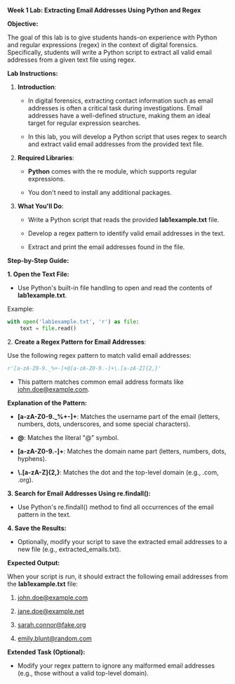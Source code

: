 **Week 1 Lab: Extracting Email Addresses Using Python and Regex**

**Objective:**

The goal of this lab is to give students hands-on experience with Python
and regular expressions (regex) in the context of digital forensics.
Specifically, students will write a Python script to extract all valid
email addresses from a given text file using regex.

**Lab Instructions:**

1.  **Introduction**:

    -   In digital forensics, extracting contact information such as
        email addresses is often a critical task during investigations.
        Email addresses have a well-defined structure, making them an
        ideal target for regular expression searches.

    -   In this lab, you will develop a Python script that uses regex to
        search and extract valid email addresses from the provided text
        file.

2.  **Required Libraries**:

    -   **Python** comes with the re module, which supports regular
        expressions.

    -   You don't need to install any additional packages.

3.  **What You\'ll Do**:

    -   Write a Python script that reads the provided
        **lab1example.txt** file.

    -   Develop a regex pattern to identify valid email addresses in the
        text.

    -   Extract and print the email addresses found in the file.

**Step-by-Step Guide:**

**1. Open the Text File:**

-   Use Python's built-in file handling to open and read the contents of
    **lab1example.txt**.

Example:
```python
with open('lab1example.txt', 'r') as file:
    text = file.read()
```

2\. **Create a Regex Pattern for Email Addresses**:

Use the following regex pattern to match valid email addresses:
```python
r'[a-zA-Z0-9._%+-]+@[a-zA-Z0-9.-]+\.[a-zA-Z]{2,}'
```

-   This pattern matches common email address formats like
    john.doe@example.com.

**Explanation of the Pattern:**

-   **\[a-zA-Z0-9.\_%+-\]+**: Matches the username part of the email
    (letters, numbers, dots, underscores, and some special characters).

-   **@**: Matches the literal \"@\" symbol.

-   **\[a-zA-Z0-9.-\]+**: Matches the domain name part (letters,
    numbers, dots, hyphens).

-   **\\.\[a-zA-Z\]{2,}**: Matches the dot and the top-level domain
    (e.g., .com, .org).

**3. Search for Email Addresses Using re.findall():**

-   Use Python's re.findall() method to find all occurrences of the
    email pattern in the text.

**4. Save the Results:**

-   Optionally, modify your script to save the extracted email addresses
    to a new file (e.g., extracted_emails.txt).

**Expected Output:**

When your script is run, it should extract the following email addresses
from the **lab1example.txt** file:

1.  john.doe@example.com

2.  jane.doe@example.net

3.  sarah.connor@fake.org

4.  emily.blunt@random.com

**Extended Task (Optional):**

-   Modify your regex pattern to ignore any malformed email addresses
    (e.g., those without a valid top-level domain).
